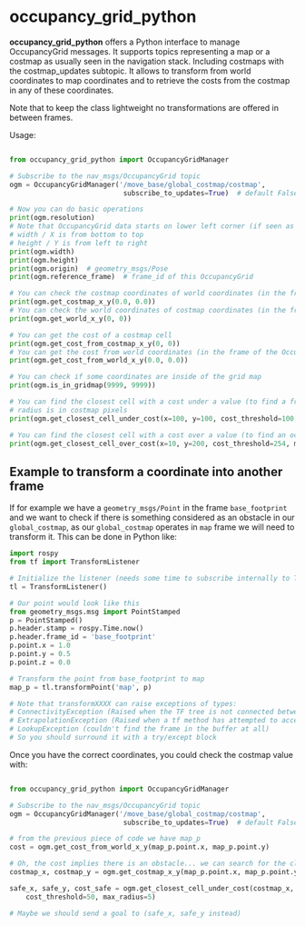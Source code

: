 # occupancy_grid_python

**occupancy_grid_python** offers a Python interface to manage OccupancyGrid messages. It supports topics representing a map or a costmap as usually seen in the navigation stack. Including costmaps with the costmap_updates subtopic. It allows to transform from world coordinates to map coordinates and to retrieve the costs from the costmap in any of these coordinates.

Note that to keep the class lightweight no transformations are offered in between frames.

Usage:

```python

from occupancy_grid_python import OccupancyGridManager

# Subscribe to the nav_msgs/OccupancyGrid topic
ogm = OccupancyGridManager('/move_base/global_costmap/costmap',
                            subscribe_to_updates=True)  # default False

# Now you can do basic operations
print(ogm.resolution)
# Note that OccupancyGrid data starts on lower left corner (if seen as an image)
# width / X is from bottom to top
# height / Y is from left to right
print(ogm.width)
print(ogm.height)
print(ogm.origin)  # geometry_msgs/Pose
print(ogm.reference_frame)  # frame_id of this OccupancyGrid

# You can check the costmap coordinates of world coordinates (in the frame of the OccupancyGrid)
print(ogm.get_costmap_x_y(0.0, 0.0))
# You can check the world coordinates of costmap coordinates (in the frame of the OccupancyGrid)
print(ogm.get_world_x_y(0, 0))

# You can get the cost of a costmap cell
print(ogm.get_cost_from_costmap_x_y(0, 0))
# You can get the cost from world coordinates (in the frame of the OccupancyGrid)
print(ogm.get_cost_from_world_x_y(0.0, 0.0))

# You can check if some coordinates are inside of the grid map
print(ogm.is_in_gridmap(9999, 9999))

# You can find the closest cell with a cost under a value (to find a free cell for example)
# radius is in costmap pixels
print(ogm.get_closest_cell_under_cost(x=100, y=100, cost_threshold=100, max_radius=4))

# You can find the closest cell with a cost over a value (to find an occupied cell for example)
print(ogm.get_closest_cell_over_cost(x=10, y=200, cost_threshold=254, max_radius=8))

```

## Example to transform a coordinate into another frame

If for example we have a `geometry_msgs/Point` in the frame `base_footprint` and we want to check if there is something considered as an obstacle in our `global_costmap`, as our `global_costmap` operates in `map` frame we will need to transform it.
This can be done in Python like:

```python
import rospy
from tf import TransformListener

# Initialize the listener (needs some time to subscribe internally to TF and fill its buffer)
tl = TransformListener()

# Our point would look like this
from geometry_msgs.msg import PointStamped
p = PointStamped()
p.header.stamp = rospy.Time.now()
p.header.frame_id = 'base_footprint'
p.point.x = 1.0
p.point.y = 0.5
p.point.z = 0.0

# Transform the point from base_footprint to map
map_p = tl.transformPoint('map', p)

# Note that transformXXXX can raise exceptions of types:
# ConnectivityException (Raised when the TF tree is not connected between the frames requested.)
# ExtrapolationException (Raised when a tf method has attempted to access a frame, but the frame is not in the graph. The most common reason for this is that the frame is not being published, or a parent frame was not set correctly causing the tree to be broken.)
# LookupException (couldn't find the frame in the buffer at all)
# So you should surround it with a try/except block

```

Once you have the correct coordinates, you could check the costmap value with:

```python

from occupancy_grid_python import OccupancyGridManager

# Subscribe to the nav_msgs/OccupancyGrid topic
ogm = OccupancyGridManager('/move_base/global_costmap/costmap',
                            subscribe_to_updates=True)  # default False

# from the previous piece of code we have map_p
cost = ogm.get_cost_from_world_x_y(map_p.point.x, map_p.point.y)

# Oh, the cost implies there is an obstacle... we can search for the closest point that's free
costmap_x, costmap_y = ogm.get_costmap_x_y(map_p.point.x, map_p.point.y)

safe_x, safe_y, cost_safe = ogm.get_closest_cell_under_cost(costmap_x, costmap_y,
    cost_threshold=50, max_radius=5)

# Maybe we should send a goal to (safe_x, safe_y instead)

```